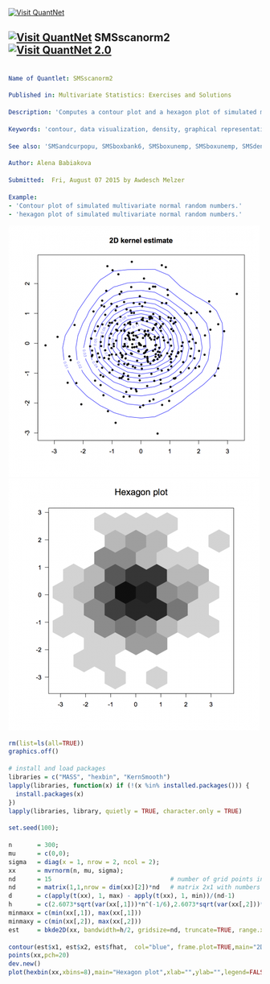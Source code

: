 

[<img src="https://github.com/QuantLet/Styleguide-and-Validation-procedure/blob/master/pictures/banner.png" alt="Visit QuantNet">](http://quantlet.de/index.php?p=info)

## [<img src="https://github.com/QuantLet/Styleguide-and-Validation-procedure/blob/master/pictures/qloqo.png" alt="Visit QuantNet">](http://quantlet.de/) **SMSscanorm2** [<img src="https://github.com/QuantLet/Styleguide-and-Validation-procedure/blob/master/pictures/QN2.png" width="60" alt="Visit QuantNet 2.0">](http://quantlet.de/d3/ia)


```yaml

Name of Quantlet: SMSscanorm2

Published in: Multivariate Statistics: Exercises and Solutions

Description: 'Computes a contour plot and a hexagon plot of simulated multivariate normal random numbers.'

Keywords: 'contour, data visualization, density, graphical representation, hexagon-plot, histogram, kde, kernel, multivariate, multivariate normal, plot, random-number-generation, scatterplot, simulation, standard-normal, visualization'

See also: 'SMSandcurpopu, SMSboxbank6, SMSboxunemp, SMSboxunemp, SMSdenbank, SMSdenbank, SMSdrafcar, SMSdrafcar, SMSfacenorm, SMSfacenorm, SMShiscar, SMShiscar, SMShisheights, SMShisheights, SMSpcpcar, SMSpcpcar, SMSscanorm2, SMSscanorm3, SMSscanorm3, SMSscapopu, SMSscapopu'

Author: Alena Babiakova

Submitted:  Fri, August 07 2015 by Awdesch Melzer

Example: 
- 'Contour plot of simulated multivariate normal random numbers.'
- 'hexagon plot of simulated multivariate normal random numbers.'
```


![Picture1](SMSscanorm201.png)
![Picture1](SMSscanorm202.png)


```R
rm(list=ls(all=TRUE))
graphics.off()

# install and load packages
libraries = c("MASS", "hexbin", "KernSmooth")
lapply(libraries, function(x) if (!(x %in% installed.packages())) {
  install.packages(x)
})
lapply(libraries, library, quietly = TRUE, character.only = TRUE)

set.seed(100);

n       = 300;
mu      = c(0,0);
sigma   = diag(x = 1, nrow = 2, ncol = 2);
xx      = mvrnorm(n, mu, sigma);
nd      = 15                                 # number of grid points in each dimension
nd      = matrix(1,1,nrow = dim(xx)[2])*nd   # matrix 2x1 with numbers of grid points in each dimension
d       = c(apply(t(xx), 1, max) - apply(t(xx), 1, min))/(nd-1)
h       = c(2.6073*sqrt(var(xx[,1]))*n^(-1/6),2.6073*sqrt(var(xx[,2]))*n^(-1/6)) # bandwidth a la Scott's rule of thumb
minmaxx = c(min(xx[,1]), max(xx[,1]))
minmaxy = c(min(xx[,2]), max(xx[,2]))
est     = bkde2D(xx, bandwidth=h/2, gridsize=nd, truncate=TRUE, range.x=list(minmaxx, minmaxy))   # estimates 2dimensional density

contour(est$x1, est$x2, est$fhat,  col="blue", frame.plot=TRUE,main="2D kernel estimate")
points(xx,pch=20)
dev.new()
plot(hexbin(xx,xbins=8),main="Hexagon plot",xlab="",ylab="",legend=FALSE)
```
